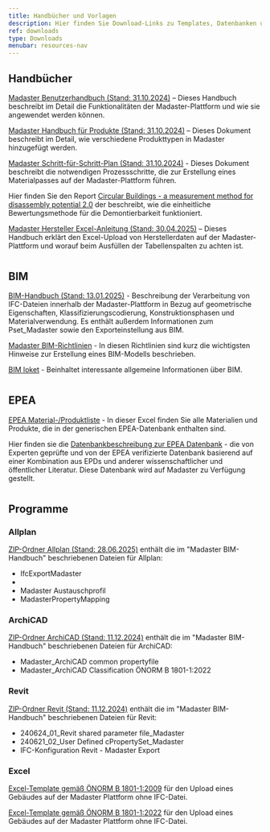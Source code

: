 ```yaml
---
title: Handbücher und Vorlagen
description: Hier finden Sie Download-Links zu Templates, Datenbanken und ausführlichen Anleitungen
ref: downloads
type: Downloads
menubar: resources-nav
---
```


## Handbücher
<a href="/files/at/Madaster - Benutzerhandbuch_AT.pdf" target="_blank">Madaster Benutzerhandbuch (Stand: 31.10.2024)</a> – Dieses Handbuch beschreibt im Detail die Funktionalitäten der Madaster-Plattform und wie sie angewendet werden können.

<a href="/files/at/Madaster - Produkte hinzufügen_AT.pdf" target="_blank">Madaster Handbuch für Produkte (Stand: 31.10.2024)</a> – Dieses Dokument beschreibt im Detail, wie verschiedene Produkttypen in Madaster hinzugefügt werden.

<a href="/files/at/Madaster - Ablaufplan Material Passport_AT.pdf" target="_blank">Madaster Schritt-für-Schritt-Plan (Stand: 31.10.2024)</a> - Dieses Dokument beschreibt die notwendigen Prozessschritte, die zur Erstellung eines Materialpasses auf der Madaster-Plattform führen.

Hier finden Sie den Report <a href="/files/at/DGBC_Disassembly Potential Measurement Methodology_2022.pdf" target="_blank">Circular Buildings - a measurement method for disassembly potential 2.0</a> der beschreibt, wie die einheitliche Bewertungsmethode für die Demontierbarkeit funktioniert.

<a href="/files/at/Madaster - Hersteller Excel Anleitung.pdf" target="_blank">Madaster Hersteller Excel-Anleitung (Stand: 30.04.2025)</a> – Dieses Handbuch erklärt den Excel-Upload von Herstellerdaten auf der Madaster-Plattform und worauf beim Ausfüllen der Tabellenspalten zu achten ist.

<div style="margin-top: 40px;"> </div>

## BIM
<a href="/files/at/Madaster - BIM Anleitung_AT.pdf" target="_blank">BIM-Handbuch (Stand: 13.01.2025)</a> - Beschreibung der Verarbeitung von IFC-Dateien innerhalb der Madaster-Plattform in Bezug auf geometrische Eigenschaften, Klassifizierungscodierung, Konstruktionsphasen und Materialverwendung. Es enthält außerdem Informationen zum Pset_Madaster sowie den Exporteinstellung aus BIM.

<a href="/files/de/IFC-Richtlinien für BIM Modelle.pdf" target="_blank">Madaster BIM-Richtlinien</a> - In diesen Richtlinien sind kurz die wichtigsten Hinweise zur Erstellung eines BIM-Modells beschrieben.

<a href="/files/de/BIM basis ILS_infographicA4_German.pdf" target="_blank">BIM loket</a> - Beinhaltet interessante allgemeine Informationen über BIM.

<div style="margin-top: 40px;"> </div>

## EPEA
<a href="/files/at/Epea_Generic.xlsx" target="_blank">EPEA Material-/Produktliste</a> - In dieser Excel finden Sie alle Materialien und Produkte, die in der generischen EPEA-Datenbank enthalten sind.

Hier finden sie die <a href="/files/at/EPEA_Generic_Dataset_Description.pdf" target="_blank">Datenbankbeschreibung zur EPEA Datenbank</a> - die von Experten geprüfte und von der EPEA verifizierte Datenbank basierend auf einer Kombination aus EPDs und anderer wissenschaftlicher und öffentlicher Literatur. Diese Datenbank wird auf Madaster zu Verfügung gestellt.

<div style="margin-top: 40px;"> </div>

## Programme
<div style="margin-top: 20px;"> </div>

### Allplan
<a href="/files/de/2025-06-28 madaster GER_Allplan.zip" target="_blank">ZIP-Ordner Allplan (Stand: 28.06.2025)</a> enthält die im "Madaster BIM-Handbuch" beschriebenen Dateien für Allplan:
<ul>
    <li>IfcExportMadaster<li>
    <li>Madaster Austauschprofil</li>
    <li>MadasterPropertyMapping</li>
</ul>

### ArchiCAD

<a href="/files/at/20241211_madaster_archicad.zip" target="_blank">ZIP-Ordner ArchiCAD (Stand: 11.12.2024)</a> enthält die im "Madaster BIM-Handbuch" beschriebenen Dateien für ArchiCAD:
<ul>
    <li>Madaster_ArchiCAD common propertyfile</li>
    <li>Madaster_ArchiCAD Classification ÖNORM B 1801-1:2022</li>
</ul>

### Revit

<a href="/files/at/20241211_madaster_revit.zip" target="_blank">ZIP-Ordner Revit (Stand: 11.12.2024)</a> enthält die im "Madaster BIM-Handbuch" beschriebenen Dateien für Revit:
<ul>
    <li>240624_01_Revit shared parameter file_Madaster</li>
    <li>240621_02_User Defined cPropertySet_Madaster</li>
    <li>IFC-Konfiguration Revit - Madaster Export</li>
</ul>

### Excel

<a href="https://platform.madaster.com/api/buildingfile/downloadexceltemplate/d03edfe3-01d6-4b4c-a68f-b3c78af051ea/de-at/at" target="_blank">Excel-Template gemäß ÖNORM B 1801-1:2009</a> für den Upload eines Gebäudes auf der Madaster Plattform ohne IFC-Datei.

<a href="https://platform.madaster.com/api/buildingfile/downloadexceltemplate/5913febd-c32b-4530-9b85-1afa7a40d15e/de-at/at" target="_blank">Excel-Template gemäß ÖNORM B 1801-1:2022</a> für den Upload eines Gebäudes auf der Madaster Plattform ohne IFC-Datei.
